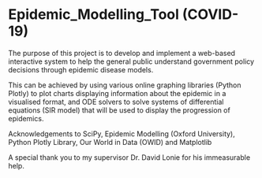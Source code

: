 # Epidemic_Modelling_Tool (COVID-19)

The purpose of this project is to develop and implement a web-based interactive system to help the general public understand government policy decisions through epidemic disease models. 

This can be achieved by using various online graphing libraries (Python Plotly) to plot charts displaying information about the epidemic in a visualised format, and ODE solvers to solve systems of differential equations (SIR model) that will be used to display the progression of epidemics.

Acknowledgements to SciPy, Epidemic Modelling (Oxford University), Python Plotly Library, Our World in Data (OWID) and Matplotlib

A special thank you to my supervisor Dr. David Lonie for his immeasurable help. 
